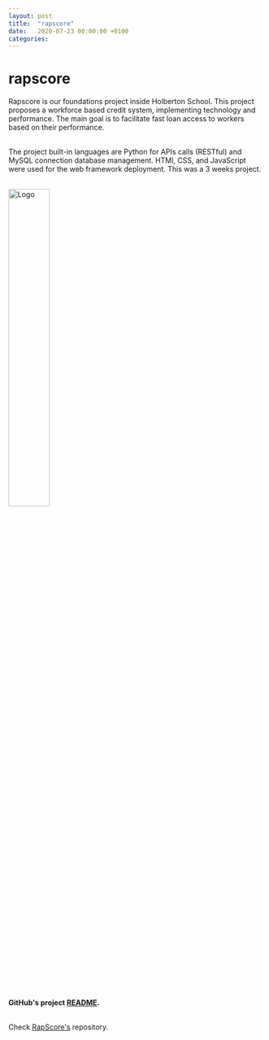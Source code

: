 ```yaml
---
layout: post
title:  "rapscore"
date:   2020-07-23 00:00:00 +0100
categories:
---
```


# rapscore
Rapscore is our foundations project inside Holberton School. This project proposes a workforce based credit system, implementing technology and performance. The main goal is to facilitate fast loan access to workers based on their performance.

<br>The project built-in languages are Python for APIs calls (RESTful) and MySQL connection database management. HTMl, CSS, and JavaScript were used for the web framework deployment. This was a 3 weeks project.

<br><img src="../../../assets/images/rapscore.jpg" alt="Logo" width="40%"/>

<br><b>GitHub's project [README](https://github.com/KevinCastroP/RapScore_MVP/blob/dev/README.md).</b>

<br>Check [RapScore's](https://github.com/KevinCastroP/RapScore_MVP) repository. 
